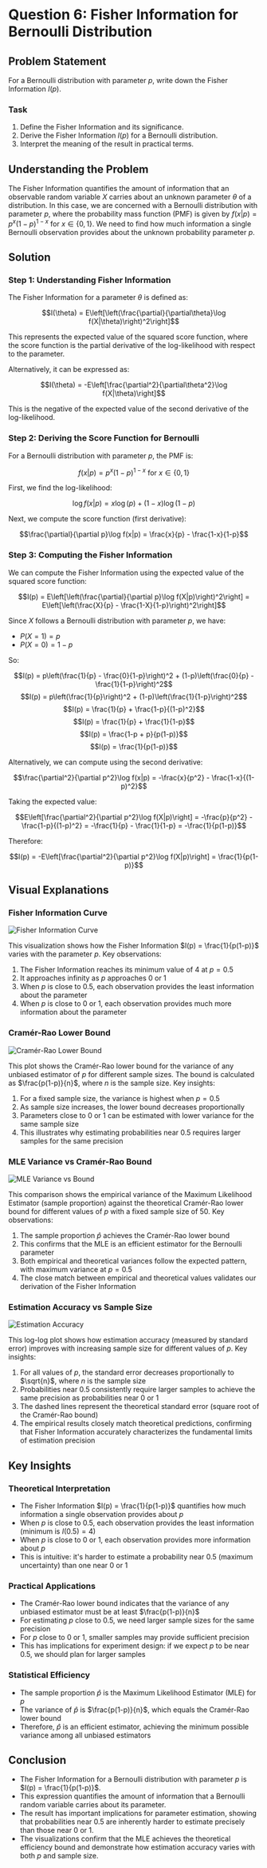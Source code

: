 # Question 6: Fisher Information for Bernoulli Distribution

## Problem Statement
For a Bernoulli distribution with parameter $p$, write down the Fisher Information $I(p)$.

### Task
1. Define the Fisher Information and its significance.
2. Derive the Fisher Information $I(p)$ for a Bernoulli distribution.
3. Interpret the meaning of the result in practical terms.

## Understanding the Problem
The Fisher Information quantifies the amount of information that an observable random variable $X$ carries about an unknown parameter $\theta$ of a distribution. In this case, we are concerned with a Bernoulli distribution with parameter $p$, where the probability mass function (PMF) is given by $f(x|p) = p^x(1-p)^{1-x}$ for $x \in \{0,1\}$. We need to find how much information a single Bernoulli observation provides about the unknown probability parameter $p$.

## Solution

### Step 1: Understanding Fisher Information
The Fisher Information for a parameter $\theta$ is defined as:

$$I(\theta) = E\left[\left(\frac{\partial}{\partial\theta}\log f(X|\theta)\right)^2\right]$$

This represents the expected value of the squared score function, where the score function is the partial derivative of the log-likelihood with respect to the parameter.

Alternatively, it can be expressed as:

$$I(\theta) = -E\left[\frac{\partial^2}{\partial\theta^2}\log f(X|\theta)\right]$$

This is the negative of the expected value of the second derivative of the log-likelihood.

### Step 2: Deriving the Score Function for Bernoulli
For a Bernoulli distribution with parameter $p$, the PMF is:

$$f(x|p) = p^x(1-p)^{1-x} \text{ for } x \in \{0,1\}$$

First, we find the log-likelihood:

$$\log f(x|p) = x\log(p) + (1-x)\log(1-p)$$

Next, we compute the score function (first derivative):

$$\frac{\partial}{\partial p}\log f(x|p) = \frac{x}{p} - \frac{1-x}{1-p}$$

### Step 3: Computing the Fisher Information
We can compute the Fisher Information using the expected value of the squared score function:

$$I(p) = E\left[\left(\frac{\partial}{\partial p}\log f(X|p)\right)^2\right] = E\left[\left(\frac{X}{p} - \frac{1-X}{1-p}\right)^2\right]$$

Since $X$ follows a Bernoulli distribution with parameter $p$, we have:
- $P(X=1) = p$
- $P(X=0) = 1-p$

So:

$$I(p) = p\left(\frac{1}{p} - \frac{0}{1-p}\right)^2 + (1-p)\left(\frac{0}{p} - \frac{1}{1-p}\right)^2$$
$$I(p) = p\left(\frac{1}{p}\right)^2 + (1-p)\left(\frac{1}{1-p}\right)^2$$
$$I(p) = \frac{1}{p} + \frac{1-p}{(1-p)^2}$$
$$I(p) = \frac{1}{p} + \frac{1}{1-p}$$
$$I(p) = \frac{1-p + p}{p(1-p)}$$
$$I(p) = \frac{1}{p(1-p)}$$

Alternatively, we can compute using the second derivative:

$$\frac{\partial^2}{\partial p^2}\log f(x|p) = -\frac{x}{p^2} - \frac{1-x}{(1-p)^2}$$

Taking the expected value:

$$E\left[\frac{\partial^2}{\partial p^2}\log f(X|p)\right] = -\frac{p}{p^2} - \frac{1-p}{(1-p)^2} = -\frac{1}{p} - \frac{1}{1-p} = -\frac{1}{p(1-p)}$$

Therefore:

$$I(p) = -E\left[\frac{\partial^2}{\partial p^2}\log f(X|p)\right] = \frac{1}{p(1-p)}$$

## Visual Explanations

### Fisher Information Curve
![Fisher Information Curve](../Images/L2_3_6/fisher_information_curve.png)

This visualization shows how the Fisher Information $I(p) = \frac{1}{p(1-p)}$ varies with the parameter $p$. Key observations:
1. The Fisher Information reaches its minimum value of 4 at $p = 0.5$
2. It approaches infinity as $p$ approaches 0 or 1
3. When $p$ is close to 0.5, each observation provides the least information about the parameter
4. When $p$ is close to 0 or 1, each observation provides much more information about the parameter

### Cramér-Rao Lower Bound
![Cramér-Rao Lower Bound](../Images/L2_3_6/cramer_rao_bound.png)

This plot shows the Cramér-Rao lower bound for the variance of any unbiased estimator of $p$ for different sample sizes. The bound is calculated as $\frac{p(1-p)}{n}$, where $n$ is the sample size. Key insights:
1. For a fixed sample size, the variance is highest when $p = 0.5$
2. As sample size increases, the lower bound decreases proportionally
3. Parameters close to 0 or 1 can be estimated with lower variance for the same sample size
4. This illustrates why estimating probabilities near 0.5 requires larger samples for the same precision

### MLE Variance vs Cramér-Rao Bound
![MLE Variance vs Bound](../Images/L2_3_6/mle_variance_vs_bound.png)

This comparison shows the empirical variance of the Maximum Likelihood Estimator (sample proportion) against the theoretical Cramér-Rao lower bound for different values of $p$ with a fixed sample size of 50. Key observations:
1. The sample proportion $\hat{p}$ achieves the Cramér-Rao lower bound
2. This confirms that the MLE is an efficient estimator for the Bernoulli parameter
3. Both empirical and theoretical variances follow the expected pattern, with maximum variance at $p = 0.5$
4. The close match between empirical and theoretical values validates our derivation of the Fisher Information

### Estimation Accuracy vs Sample Size
![Estimation Accuracy](../Images/L2_3_6/estimation_accuracy.png)

This log-log plot shows how estimation accuracy (measured by standard error) improves with increasing sample size for different values of $p$. Key insights:
1. For all values of $p$, the standard error decreases proportionally to $\sqrt{n}$, where $n$ is the sample size
2. Probabilities near 0.5 consistently require larger samples to achieve the same precision as probabilities near 0 or 1
3. The dashed lines represent the theoretical standard error (square root of the Cramér-Rao bound)
4. The empirical results closely match theoretical predictions, confirming that Fisher Information accurately characterizes the fundamental limits of estimation precision

## Key Insights

### Theoretical Interpretation
- The Fisher Information $I(p) = \frac{1}{p(1-p)}$ quantifies how much information a single observation provides about $p$
- When $p$ is close to 0.5, each observation provides the least information (minimum is $I(0.5) = 4$)
- When $p$ is close to 0 or 1, each observation provides more information about $p$
- This is intuitive: it's harder to estimate a probability near 0.5 (maximum uncertainty) than one near 0 or 1

### Practical Applications
- The Cramér-Rao lower bound indicates that the variance of any unbiased estimator must be at least $\frac{p(1-p)}{n}$
- For estimating $p$ close to 0.5, we need larger sample sizes for the same precision
- For $p$ close to 0 or 1, smaller samples may provide sufficient precision
- This has implications for experiment design: if we expect $p$ to be near 0.5, we should plan for larger samples

### Statistical Efficiency
- The sample proportion $\hat{p}$ is the Maximum Likelihood Estimator (MLE) for $p$
- The variance of $\hat{p}$ is $\frac{p(1-p)}{n}$, which equals the Cramér-Rao lower bound
- Therefore, $\hat{p}$ is an efficient estimator, achieving the minimum possible variance among all unbiased estimators

## Conclusion
- The Fisher Information for a Bernoulli distribution with parameter $p$ is $I(p) = \frac{1}{p(1-p)}$.
- This expression quantifies the amount of information that a Bernoulli random variable carries about its parameter.
- The result has important implications for parameter estimation, showing that probabilities near 0.5 are inherently harder to estimate precisely than those near 0 or 1.
- The visualizations confirm that the MLE achieves the theoretical efficiency bound and demonstrate how estimation accuracy varies with both $p$ and sample size. 
